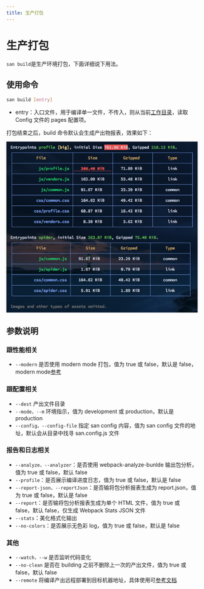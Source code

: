 ```yaml
---
title: 生产打包
---
```


# 生产打包

`san build`是生产环境打包，下面详细说下用法。

## 使用命令

```bash
san build [entry]
```

-   entry：入口文件，用于编译单一文件，不传入，则从当前[工作目录](https://zh.wikipedia.org/wiki/%E5%B7%A5%E4%BD%9C%E7%9B%AE%E9%8C%84)，读取 Config 文件的 pages 配置项。

打包结束之后，build 命令默认会生成产出物报表，效果如下：

![](./assets/format-stats.png)

## 参数说明

### 跟性能相关

-   `--modern` 是否使用 modern mode 打包，值为 true 或 false，默认是 false，modern mode[参考](/modern-mode.md)

### 跟配置相关

-   `--dest` 产出文件目录
-   `--mode，--m` 环境指示，值为 development 或 production，默认是 production
-   `--config，--config-file` 指定 san config 内容，值为 san config 文件的地址，默认会从目录中找寻 san.config.js 文件

### 报告和日志相关

-   `--analyze，--analyzer`：是否使用 webpack-analyze-bunlde 输出包分析，值为 true 或 false，默认 false
-   `--profile`：是否展示编译进度日志，值为 true 或 false，默认是 false
-   `--report-json，--reportJson`：是否输将包分析报表生成为 report.json，值为 true 或 false，默认是 false
-   `--report`：是否输将包分析报表生成为单个 HTML 文件，值为 true 或 false，默认 false，仅生成 Webpack Stats JSON 文件
-   `--stats`：美化格式化输出
-   `--no-colors`：是否展示无色彩 log，值为 true 或 false，默认是 false

### 其他

-   `--watch，--w` 是否监听代码变化
-   `--no-clean` 是否在 building 之前不删除上一次的产出文件，值为 true 或 false，默认 false
-   `--remote` 将编译产出远程部署到目标机器地址，具体使用可[参考文档](/deployment.md)
